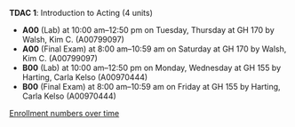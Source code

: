**TDAC 1**: Introduction to Acting (4 units)

- **A00** (Lab) at 10:00 am–12:50 pm on Tuesday, Thursday at GH 170 by Walsh, Kim C. (A00799097)
- **A00** (Final Exam) at 8:00 am–10:59 am on Saturday at GH 170 by Walsh, Kim C. (A00799097)
- **B00** (Lab) at 10:00 am–12:50 pm on Monday, Wednesday at GH 155 by Harting, Carla Kelso (A00970444)
- **B00** (Final Exam) at 8:00 am–10:59 am on Friday at GH 155 by Harting, Carla Kelso (A00970444)

[Enrollment numbers over time](./TDAC1.tsv)
